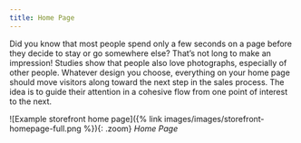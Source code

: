 ```yaml
---
title: Home Page
---
```


Did you know that most people spend only a few seconds on a page before they decide to stay or go somewhere else? That’s not long to make an impression! Studies show that people also love photographs, especially of other people. Whatever design you choose, everything on your home page should move visitors along toward the next step in the sales process. The idea is to guide their attention in a cohesive flow from one point of interest to the next.

![Example storefront home page]({% link images/images/storefront-homepage-full.png %}){: .zoom}
_Home Page_
